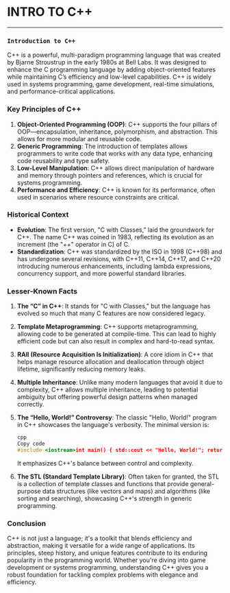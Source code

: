 # INTRO TO C++

---

### **`Introduction to C++`**

C++ is a powerful, multi-paradigm programming language that was created by Bjarne Stroustrup in the early 1980s at Bell Labs. It was designed to enhance the C programming language by adding object-oriented features while maintaining C’s efficiency and low-level capabilities. C++ is widely used in systems programming, game development, real-time simulations, and performance-critical applications.

### Key Principles of C++

1. **Object-Oriented Programming (OOP)**: C++ supports the four pillars of OOP—encapsulation, inheritance, polymorphism, and abstraction. This allows for more modular and reusable code.
2. **Generic Programming**: The introduction of templates allows programmers to write code that works with any data type, enhancing code reusability and type safety.
3. **Low-Level Manipulation**: C++ allows direct manipulation of hardware and memory through pointers and references, which is crucial for systems programming.
4. **Performance and Efficiency**: C++ is known for its performance, often used in scenarios where resource constraints are critical.

### Historical Context

- **Evolution**: The first version, "C with Classes," laid the groundwork for C++. The name C++ was coined in 1983, reflecting its evolution as an increment (the "++" operator in C) of C.
- **Standardization**: C++ was standardized by the ISO in 1998 (C++98) and has undergone several revisions, with C++11, C++14, C++17, and C++20 introducing numerous enhancements, including lambda expressions, concurrency support, and more powerful standard libraries.

### Lesser-Known Facts

1. **The “C” in C++**: It stands for "C with Classes," but the language has evolved so much that many C features are now considered legacy.
2. **Template Metaprogramming**: C++ supports metaprogramming, allowing code to be generated at compile-time. This can lead to highly efficient code but can also result in complex and hard-to-read syntax.
3. **RAII (Resource Acquisition Is Initialization)**: A core idiom in C++ that helps manage resource allocation and deallocation through object lifetime, significantly reducing memory leaks.
4. **Multiple Inheritance**: Unlike many modern languages that avoid it due to complexity, C++ allows multiple inheritance, leading to potential ambiguity but offering powerful design patterns when managed correctly.
5. **The “Hello, World!” Controversy**: The classic "Hello, World!" program in C++ showcases the language's verbosity. The minimal version is:
    
    ```cpp
    cpp
    Copy code
    #include <iostream>int main() { std::cout << "Hello, World!"; return 0; }
    
    ```
    
    It emphasizes C++'s balance between control and complexity.
    
6. **The STL (Standard Template Library)**: Often taken for granted, the STL is a collection of template classes and functions that provide general-purpose data structures (like vectors and maps) and algorithms (like sorting and searching), showcasing C++'s strength in generic programming.

### Conclusion

C++ is not just a language; it's a toolkit that blends efficiency and abstraction, making it versatile for a wide range of applications. Its principles, steep history, and unique features contribute to its enduring popularity in the programming world. Whether you're diving into game development or systems programming, understanding C++ gives you a robust foundation for tackling complex problems with elegance and efficiency.